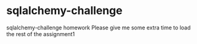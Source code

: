 # sqlalchemy-challenge
sqlalchemy-challenge homework
Please give me some extra time to load the rest of the assignment1

